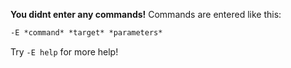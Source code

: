 **You didnt enter any commands!**
Commands are entered like this: 
```markdown
-E *command* *target* *parameters*
```
Try `-E help` for more help!